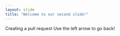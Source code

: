 ```yaml
---
layout: slide
title: "Welcome to our second slide!"
---
```

Creating a pull request
Use the left arrow to go back!
